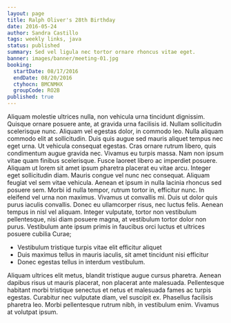 ```yaml
---
layout: page
title: Ralph Oliver's 28th Birthday
date: 2016-05-24
author: Sandra Castillo
tags: weekly links, java
status: published
summary: Sed vel ligula nec tortor ornare rhoncus vitae eget.
banner: images/banner/meeting-01.jpg
booking:
  startDate: 08/17/2016
  endDate: 08/20/2016
  ctyhocn: BMCNMHX
  groupCode: RO2B
published: true
---
```

Aliquam molestie ultrices nulla, non vehicula urna tincidunt dignissim. Quisque ornare posuere ante, at gravida urna facilisis id. Nullam sollicitudin scelerisque nunc. Aliquam vel egestas dolor, in commodo leo. Nulla aliquam commodo elit at sollicitudin. Duis quis augue sed mauris aliquet tempus nec eget urna. Ut vehicula consequat egestas. Cras ornare rutrum libero, quis condimentum augue gravida nec. Vivamus eu turpis massa. Nam non ipsum vitae quam finibus scelerisque. Fusce laoreet libero ac imperdiet posuere. Aliquam ut lorem sit amet ipsum pharetra placerat eu vitae arcu. Integer eget sollicitudin diam. Mauris congue vel nunc nec consequat.
Aliquam feugiat vel sem vitae vehicula. Aenean et ipsum in nulla lacinia rhoncus sed posuere sem. Morbi id nulla tempor, rutrum tortor in, efficitur nunc. In eleifend vel urna non maximus. Vivamus ut convallis mi. Duis ut dolor quis purus iaculis convallis. Donec eu ullamcorper risus, nec luctus felis. Aenean tempus in nisl vel aliquam. Integer vulputate, tortor non vestibulum pellentesque, nisi diam posuere magna, at vestibulum tortor dolor non purus. Vestibulum ante ipsum primis in faucibus orci luctus et ultrices posuere cubilia Curae;

* Vestibulum tristique turpis vitae elit efficitur aliquet
* Duis maximus tellus in mauris iaculis, sit amet tincidunt nisi efficitur
* Donec egestas tellus in interdum vestibulum.

Aliquam ultrices elit metus, blandit tristique augue cursus pharetra. Aenean dapibus risus ut mauris placerat, non placerat ante malesuada. Pellentesque habitant morbi tristique senectus et netus et malesuada fames ac turpis egestas. Curabitur nec vulputate diam, vel suscipit ex. Phasellus facilisis pharetra leo. Morbi pellentesque rutrum nibh, in vestibulum enim. Vivamus at volutpat ipsum.
